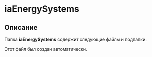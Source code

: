 # iaEnergySystems

## Описание
Папка **iaEnergySystems** содержит следующие файлы и подпапки:

Этот файл был создан автоматически.
